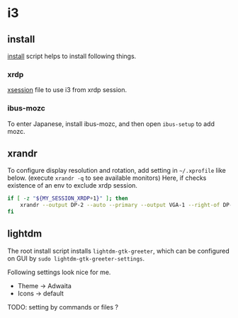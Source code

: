 # i3
## install
[install](install) script helps to install following things.

### xrdp
[xsession](xsession) file to use i3 from xrdp session.

### ibus-mozc
To enter Japanese, install ibus-mozc,
and then open `ibus-setup` to add mozc.

## xrandr
To configure display resolution and rotation, add setting in `~/.xprofile` like below.
(execute `xrandr -q` to see available monitors)
Here, if checks existence of an env to exclude xrdp session.

```bash
if [ -z "${MY_SESSION_XRDP+1}" ]; then
    xrandr --output DP-2 --auto --primary --output VGA-1 --right-of DP-2
fi
```

## lightdm
The root install script installs `lightdm-gtk-greeter`,
which can be configured on GUI by `sudo lightdm-gtk-greeter-settings`.

Following settings look nice for me.
* Theme -> Adwaita
* Icons -> default

TODO: setting by commands or files ?
